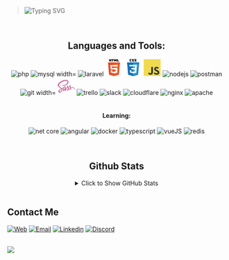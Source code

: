 > ![Typing SVG](https://readme-typing-svg.herokuapp.com?size=24&width=600&lines=Welcome+To+Ozan's+GitHub+Profile!)

<!--
<h2 align="center">Connect with me:</h2>
<p align="center">
<a href="https://www.linkedin.com/in/ozangulicat/" target="blank"><img align="center" src="https://www.vectorlogo.zone/logos/linkedin/linkedin-icon.svg" alt="ozi" height="40" width="40" /></a>  
&nbsp;&nbsp;&nbsp;<a href="https://discord.com/users/157640108693127168" target="blank"><img align="center" src="https://www.vectorlogo.zone/logos/discordapp/discordapp-tile.svg" alt="ozi" height="40" width="40" /></a>
<br>-->
  
  <br>

</p>
<h2 align="center">Languages and Tools:</h2>
  <p align="center">
    <img
    src="https://www.vectorlogo.zone/logos/php/php-icon.svg" alt="php" width="40" height="40" />
    <img src="https://www.vectorlogo.zone/logos/mysql/mysql-horizontal.svg" alt="mysql width="40" height="40" />
    <img src="https://upload.vectorlogo.zone/logos/laravel/images/fd9bffa7-873e-4946-92bc-815ed69faeec.svg" alt="laravel" width="40" height="40" />
    <img src="https://raw.githubusercontent.com/devicons/devicon/master/icons/html5/html5-original-wordmark.svg" alt="html5" width="40" height="40" />
    <img src="https://raw.githubusercontent.com/devicons/devicon/master/icons/css3/css3-original-wordmark.svg" alt="css3" width="40" height="40" />
    <img src="https://raw.githubusercontent.com/devicons/devicon/master/icons/javascript/javascript-original.svg" alt="javascript" width="40" height="40" />
    <img src="https://www.vectorlogo.zone/logos/nodejs/nodejs-icon.svg" alt="nodejs" width="40" height="40" />
    <img src="https://www.vectorlogo.zone/logos/getpostman/getpostman-icon.svg" alt="postman" width="40"
    height="40" />
    <img src="https://www.vectorlogo.zone/logos/git-scm/git-scm-icon.svg" alt="git width="40" height="40" />
    <img src="https://raw.githubusercontent.com/devicons/devicon/master/icons/sass/sass-original.svg" alt="sass" width="40" height="40" />
    <img src="https://www.vectorlogo.zone/logos/trello/trello-icon.svg" alt="trello" width="40" height="40" />
    <img src="https://www.vectorlogo.zone/logos/slack/slack-icon.svg" alt="slack" width="40" height="40" />
    <img src="https://www.vectorlogo.zone/logos/cloudflare/cloudflare-icon.svg" alt="cloudflare" width="40" height="40"/>
    <img src="https://www.vectorlogo.zone/logos/nginx/nginx-icon.svg" alt="nginx" width="40" height="40" />
    <img src="https://www.vectorlogo.zone/logos/apache/apache-icon.svg" alt="apache" width="40" height="40" />
    <br><br>
    <h4 align="center">Learning:</h4>
</p>
<p align="center">
    <img src="https://upload.wikimedia.org/wikipedia/commons/thumb/e/ee/.NET_Core_Logo.svg/1024px-.NET_Core_Logo.svg.png?20210328084203" alt="net core" width="40" height="40" />
    <img src="https://www.vectorlogo.zone/logos/angular/angular-icon.svg" alt="angular" width="55" height="55" />
    <img src="https://www.vectorlogo.zone/logos/docker/docker-official.svg" alt="docker" width="40" height="40" />
    <img src="https://www.vectorlogo.zone/logos/typescriptlang/typescriptlang-icon.svg" alt="typescript" width="40" height="40" />
    <img src="https://www.vectorlogo.zone/logos/vuejs/vuejs-icon.svg" alt="vueJS" width="40" height="40" />
    <img src="https://www.vectorlogo.zone/logos/redis/redis-icon.svg" alt="redis" width="40" height="40" />
</p>
<br/>

<h2 align="center">Github Stats</h2>
<div align="center">
<details>
<summary>Click to Show GitHub Stats</summary>
<div align="center"><a href="https://discord.com/users/157640108693127168"><img src="https://metrics.lecoq.io/ogulicat?languages=1&gists=1&followup=1"/></a></div>
</details>
 </div>
  
  
<!--
- Hi, I’m Ozan, <img src="https://raw.githubusercontent.com/MartinHeinz/MartinHeinz/master/wave.gif" width="18px">
- 💻 My Stack: PHP (Laravel, CodeIgniter), MySQL, HTML5, CSS3, Javascript, SOAP & REST Web Services... Also, I continue to develop myself and gain experience with ASP.NET Core, Angular technologies.
- 📫 You can reach me on my [Linked-in](https://linkedin.com/in/ozangulicat/ "Ozan's Linked-in Profile") profile. -->


<!-- > [![](https://img.shields.io/badge/linkedin-%230077B5.svg?&style=for-the-badge&logo=linkedin&logoColor=white)](https://linkedin.com/in/ozangulicat/) -->
<!--
<br>

### 🔧 Stacks
| Type | Name  |
|---|---|
| ![Web](https://img.shields.io/badge/Web-informational?style=flat&color=e85d04) | ![HTML5](https://img.shields.io/badge/‎-HTML5-informational?style=flat&logo=html5&color=ffba08) ![CSS3](https://img.shields.io/badge/‎-CSS3-informational?style=flat&logo=css3&color=ffba08) |
| ![Code](https://img.shields.io/badge/Code-informational?style=flat&color=e85d04) | ![php](https://img.shields.io/badge/‎-PHP-informational?style=flat&logo=php&color=ffba08) ![js](https://img.shields.io/badge/‎-Javascript-informational?style=flat&logo=javascript&color=ffba08) ![cs](https://img.shields.io/badge/‎-C%23-informational?style=flat&logo=c%20sharp&color=ffba08)  |
| ![DB](https://img.shields.io/badge/DB-informational?style=flat&color=e85d04) | ![MySQL](https://img.shields.io/badge/‎-MySQL-informational?style=flat&logo=mysql&color=ffba08) ![MSSQL](https://img.shields.io/badge/‎-MSSQL-informational?style=flat&logo=microsoft%20sql%20server&color=ffba08) ![SQLite](https://img.shields.io/badge/‎-SQLite-informational?style=flat&logo=sqlite&color=ffba08) |
| ![Framework](https://img.shields.io/badge/Framework-informational?style=flat&color=e85d04) | ![Laravel](https://img.shields.io/badge/‎-Laravel-informational?style=flat&logo=laravel&color=ffba08) ![CodeIgniter](https://img.shields.io/badge/‎-CodeIgniter-informational?style=flat&logo=codeigniter&color=ffba08) |
| ![VCS](https://img.shields.io/badge/VCS-informational?style=flat&color=e85d04) | ![Git](https://img.shields.io/badge/‎-Git-informational?style=flat&logo=git&color=ffba08) ![Github](https://img.shields.io/badge/‎-Github-informational?style=flat&logo=github&color=ffba08) ![GitLab](https://img.shields.io/badge/‎-GitLab-informational?style=flat&logo=gitlab&color=ffba08) |
| ![Team](https://img.shields.io/badge/Team-informational?style=flat&color=e85d04) | ![Trello](https://img.shields.io/badge/‎-Trello-informational?style=flat&logo=trello&color=ffba08) ![Slack](https://img.shields.io/badge/‎-Slack-informational?style=flat&logo=slack&color=ffba08) |
| ![Others](https://img.shields.io/badge/Others-informational?style=flat&color=e85d04) | [![OpenVPN](https://img.shields.io/badge/‎-OpenVPN-informational?style=flat&logo=openvpn&color=ffba08)](https://openvpn.net/) [![Postman](https://img.shields.io/badge/‎-Postman-informational?style=flat&logo=postman&color=ffba08)](https://postman.com/) [![FileZilla](https://img.shields.io/badge/‎-FileZilla-informational?style=flat&logo=filezilla&color=ffba08)](https://filezilla-project.org/) ![Cloudflare](https://img.shields.io/badge/‎-Cloudflare-informational?style=flat&logo=cloudflare&color=ffba08) |
-->

<!--
<br>

## 📈 Statistics
<p>
  <img width="35%" src="https://github-readme-stats.vercel.app/api?username=ogulicat&count_private=true&show_icons=true&theme=radical" />
  <img width="35%" src="https://github-readme-stats.vercel.app/api/top-langs/?username=ogulicat&layout=compact&theme=radical" />
</p>
-->

<br>

## Contact Me
[![Web](https://img.shields.io/badge/Web-https%3A%2F%2F35kod.com%2F-informational?style=flat&color=ffba08)](https://35kod.com/)
[![Email](https://img.shields.io/badge/E--Mail-gulicatozan[at]gmail.com-informational?style=flat&logo=mail.ru&logoColor=white&color=ffba08)](mailto:gulicatozan@gmail.com)
[![Linkedin](https://img.shields.io/badge/Linkedin-@ozan--gulicat-informational?style=flat&logo=linkedin&logoColor=ffffff&color=ffba08)](https://www.linkedin.com/in/ozangulicat)
[![Discord](https://img.shields.io/badge/Discord-@ozaN%230098-informational?style=flat&logo=discord&logoColor=ffffff&color=ffba08)](https://discord.com/users/157640108693127168)

<br>

<img src="https://komarev.com/ghpvc/?username=ogulicat&color=1460dc&style=flat-square&label=Visitor%20Count" />
